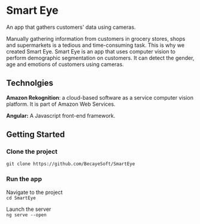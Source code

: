 # Smart Eye
An app that gathers customers' data using cameras.

Manually gathering information from customers in grocery stores, shops and supermarkets is a tedious and time-consuming task. This is why we created Smart Eye.
Smart Eye is an app that uses computer vision to perform demographic segmentation on customers. It can detect the gender, age and emotions of customers using cameras.

## Technolgies

**Amazon Rekognition**: a cloud-based software as a service computer vision platform. It is part of Amazon Web Services.

**Angular:** A Javascript front-end framework.

## Getting Started
### Clone the project
`git clone https://github.com/BecayeSoft/SmartEye`

### Run the app
Navigate to the project <br/>
`cd SmartEye`

Launch the server <br/>
`ng serve --open`

